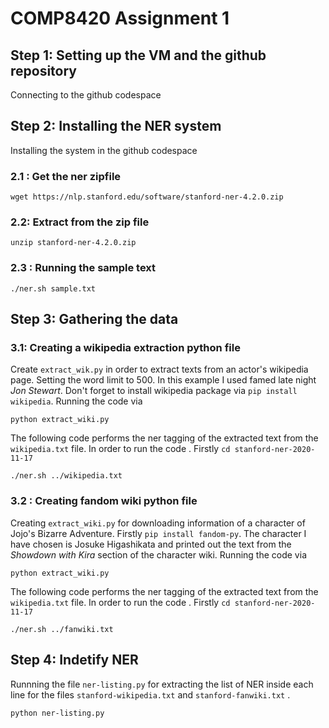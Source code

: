 # COMP8420 Assignment 1

## Step 1: Setting up the VM and the github repository
Connecting to the github codespace

## Step 2: Installing the NER system
Installing the system in the github codespace
### 2.1 : Get the ner zipfile
```
wget https://nlp.stanford.edu/software/stanford-ner-4.2.0.zip
```
### 2.2: Extract from the zip file

```
unzip stanford-ner-4.2.0.zip
```
### 2.3 : Running the sample text
```
./ner.sh sample.txt
```
## Step 3: Gathering the data

### 3.1: Creating a wikipedia extraction python file
Create `extract_wik.py` in order to extract texts from an actor's wikipedia page. Setting the word limit to 500. In this example I used famed late night *Jon Stewart*. Don't forget to install wikipedia package via `pip install wikipedia`.
Running the code via
```
python extract_wiki.py
```
The following code performs the ner tagging of the extracted text from the `wikipedia.txt` file. In order to run the code . Firstly `cd stanford-ner-2020-11-17`
```
./ner.sh ../wikipedia.txt
```

### 3.2 : Creating fandom wiki python file
Creating `extract_wiki.py` for downloading information of a character of Jojo's Bizarre Adventure.
Firstly `pip install fandom-py`. The character I have chosen is Josuke Higashikata and printed out the text from the *Showdown with Kira* section of the character wiki.
Running the code via
```
python extract_wiki.py
```
The following code performs the ner tagging of the extracted text from the `wikipedia.txt` file. In order to run the code . Firstly `cd stanford-ner-2020-11-17`
```
./ner.sh ../fanwiki.txt
```
## Step 4: Indetify NER

Runnning the file `ner-listing.py` for extracting the list of NER inside each line for the files   `stanford-wikipedia.txt` and  `stanford-fanwiki.txt` .

```
python ner-listing.py
```
